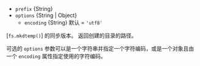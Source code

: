 <!-- YAML
added: v5.10.0
-->

* `prefix` {String}
* `options` {String | Object}
  * `encoding` {String} 默认 = `'utf8'`

[`fs.mkdtemp()`] 的同步版本。
返回创建的目录的路径。

可选的 `options` 参数可以是一个字符串并指定一个字符编码，或是一个对象且由一个 `encoding` 属性指定使用的字符编码。

